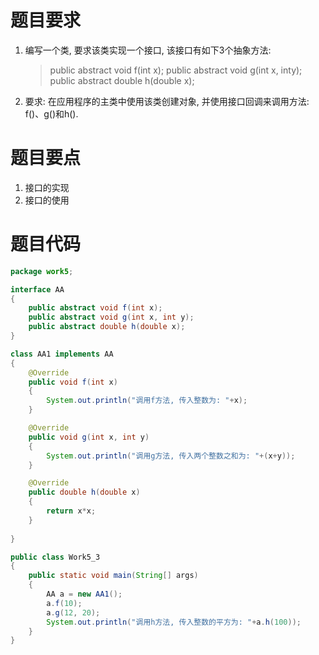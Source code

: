 # 题目要求
1. 编写一个类, 要求该类实现一个接口, 该接口有如下3个抽象方法:
    >public abstract void f(int x);
    public abstract void g(int x, inty);
    public abstract double h(double x);
2. 要求: 在应用程序的主类中使用该类创建对象, 并使用接口回调来调用方法: f()、g()和h().

# 题目要点
1. 接口的实现
2. 接口的使用

# 题目代码
``` Java
package work5;

interface AA
{
	public abstract void f(int x);
	public abstract void g(int x, int y);
	public abstract double h(double x);
}

class AA1 implements AA
{
	@Override
	public void f(int x)
	{
		System.out.println("调用f方法, 传入整数为: "+x);
	}

	@Override
	public void g(int x, int y)
	{
		System.out.println("调用g方法, 传入两个整数之和为: "+(x+y));
	}

	@Override
	public double h(double x)
	{
		return x*x;
	}
	
}

public class Work5_3
{
	public static void main(String[] args)
	{
		AA a = new AA1();
		a.f(10);
		a.g(12, 20);
		System.out.println("调用h方法, 传入整数的平方为: "+a.h(100));
	}
}
```